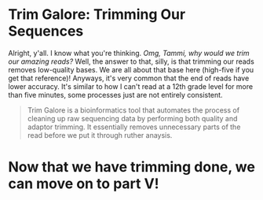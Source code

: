 # Trim Galore: Trimming Our Sequences
Alright, y'all. I know what you're thinking. _Omg, Tammi, why would we trim our amazing reads?_ Well, the answer to that, silly, is that trimming our reads removes low-quality bases. We are all about that base here (high-five if you get that reference)! Anyways, it's very common that the end of reads have lower accuracy. It's similar to how I can't read at a 12th grade level for more than five minutes, some processes just are not entirely consistent.
> Trim Galore is a bioinformatics tool that automates the process of cleaning up raw sequencing data by performing both quality and adaptor trimming. It essentially removes unnecessary parts of the read before we put it through ruther anaysis.

# Now that we have trimming done, we can move on to part V! 